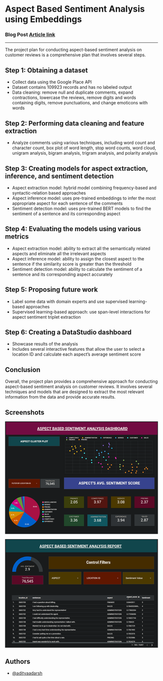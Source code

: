 
# Aspect Based Sentiment Analysis using Embeddings

### Blog Post [Article link](https://linktodocumentation)

---

The project plan for conducting aspect-based sentiment analysis on customer reviews is a comprehensive plan that involves several steps.

## Step 1: Obtaining a dataset

- Collect data using the Google Place API
- Dataset contains 109923 records and has no labeled output
- Data cleaning: remove null and duplicate comments, expand contractions, lowercase the reviews, remove digits and words containing digits, remove punctuations, and change emoticons with words

## Step 2: Performing data cleaning and feature extraction

- Analyze comments using various techniques, including word count and character count, box plot of word length, stop word counts, word cloud, unigram analysis, bigram analysis, trigram analysis, and polarity analysis

## Step 3: Creating models for aspect extraction, inference, and sentiment detection

- Aspect extraction model: hybrid model combining frequency-based and syntactic-relation based approaches
- Aspect inference model: uses pre-trained embeddings to infer the most appropriate aspect for each sentence of the comments
- Sentiment detection model: uses pre-trained BERT models to find the sentiment of a sentence and its corresponding aspect

## Step 4: Evaluating the models using various metrics

- Aspect extraction model: ability to extract all the semantically related aspects and eliminate all the irrelevant aspects
- Aspect inference model: ability to assign the closest aspect to the sentence if the similarity score is greater than the threshold
- Sentiment detection model: ability to calculate the sentiment of a sentence and its corresponding aspect accurately

## Step 5: Proposing future work

- Label some data with domain experts and use supervised learning-based approaches
- Supervised learning-based approach: use span-level interactions for aspect sentiment triplet extraction

## Step 6: Creating a DataStudio dashboard

- Showcase results of the analysis
- Includes several interactive features that allow the user to select a location ID and calculate each aspect’s average sentiment score

## Conclusion

Overall, the project plan provides a comprehensive approach for conducting aspect-based sentiment analysis on customer reviews. It involves several techniques and models that are designed to extract the most relevant information from the data and provide accurate results.



## Screenshots

![App Screenshot](https://github.com/adityaadarsh/aspect-based-sentiment-analysis/blob/main/screenshot/report.png)

![App Screenshot](https://github.com/adityaadarsh/aspect-based-sentiment-analysis/blob/main/screenshot/dasboard_homepage.png)


## Authors

- [@adityaadarsh](https://github.com/adityaadarsh)

